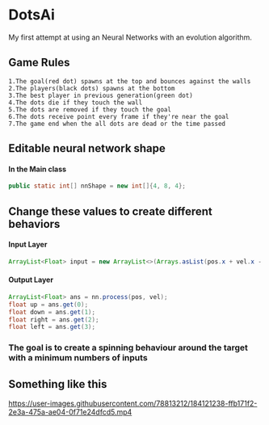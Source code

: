 
# DotsAi

My first attempt at using an  Neural Networks with an evolution algorithm.

## Game Rules
```text
1.The goal(red dot) spawns at the top and bounces against the walls
2.The players(black dots) spawns at the bottom
3.The best player in previous generation(green dot)
4.The dots die if they touch the wall
5.The dots are removed if they touch the goal
6.The dots receive point every frame if they're near the goal
7.The game end when the all dots are dead or the time passed
```




## Editable neural network shape

#### In the  Main class

```java
public static int[] nnShape = new int[]{4, 8, 4};
```





## Change these values to create different behaviors

#### Input Layer

```java
ArrayList<Float> input = new ArrayList<>(Arrays.asList(pos.x + vel.x - (goal.x + goalVel.x), pos.y + vel.y - (goal.y + goalVel.y), pos.x - goal.x, pos.y - goal.y));
```

#### Output Layer

```java
ArrayList<Float> ans = nn.process(pos, vel);
float up = ans.get(0);
float down = ans.get(1);
float right = ans.get(2);
float left = ans.get(3);
```

### The goal is to create a spinning behaviour around the target with a minimum numbers of inputs






## Something like this
https://user-images.githubusercontent.com/78813212/184121238-ffb171f2-2e3a-475a-ae04-0f71e24dfcd5.mp4



